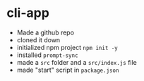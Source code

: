 # cli-app

- Made a github repo
- cloned it down
- initialized npm project `npm init -y`
- installed `prompt-sync`
- made a `src` folder and a `src/index.js` file
- made "start" script in `package.json`